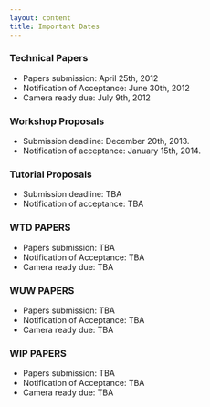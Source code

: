 ```yaml
---
layout: content
title: Important Dates
---
```


### Technical Papers

- Papers submission: April 25th, 2012
- Notification of Acceptance: June 30th, 2012
- Camera ready due: July 9th, 2012

### Workshop Proposals

- Submission deadline: December 20th, 2013.
- Notification of acceptance: January 15th, 2014.

### Tutorial Proposals

- Submission deadline: TBA
- Notification of acceptance: TBA

### WTD PAPERS

- Papers submission: TBA
- Notification of Acceptance: TBA
- Camera ready due: TBA

### WUW PAPERS

- Papers submission: TBA
- Notification of Acceptance: TBA
- Camera ready due: TBA

### WIP PAPERS

- Papers submission: TBA
- Notification of Acceptance: TBA
- Camera ready due: TBA
